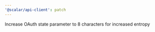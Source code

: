 ```yaml
---
'@scalar/api-client': patch
---
```


Increase OAuth state parameter to 8 characters for increased entropy
